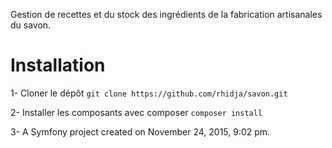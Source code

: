 Gestion de recettes et du stock des ingrédients de la fabrication artisanales du savon.

# Installation
1- Cloner le dépôt
`git clone https://github.com/rhidja/savon.git`
  
2- Installer les composants avec composer 
`composer install`

3- A Symfony project created on November 24, 2015, 9:02 pm.
